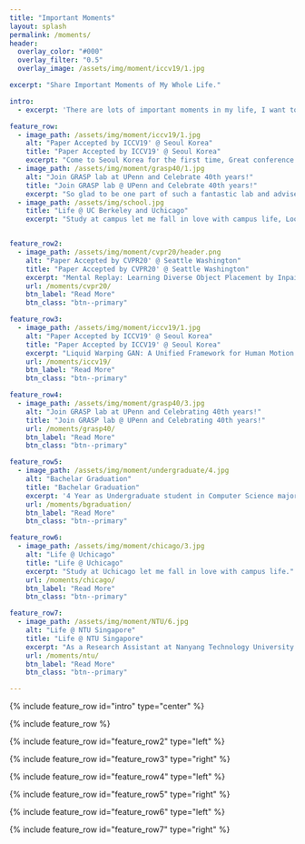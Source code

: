 ```yaml
---
title: "Important Moments"
layout: splash
permalink: /moments/
header:
  overlay_color: "#000"
  overlay_filter: "0.5"
  overlay_image: /assets/img/moment/iccv19/1.jpg

excerpt: "Share Important Moments of My Whole Life."

intro: 
  - excerpt: 'There are lots of important moments in my life, I want to keep all those alive.'

feature_row:
  - image_path: /assets/img/moment/iccv19/1.jpg
    alt: "Paper Accepted by ICCV19' @ Seoul Korea"
    title: "Paper Accepted by ICCV19' @ Seoul Korea"
    excerpt: "Come to Seoul Korea for the first time, Great conference experience! "
  - image_path: /assets/img/moment/grasp40/1.jpg
    alt: "Join GRASP lab at UPenn and Celebrate 40th years!"
    title: "Join GRASP lab @ UPenn and Celebrate 40th years!"
    excerpt: "So glad to be one part of such a fantastic lab and advised/work with Professor Jianbo Shi!"
  - image_path: /assets/img/school.jpg
    title: "Life @ UC Berkeley and Uchicago"
    excerpt: "Study at campus let me fall in love with campus life, Looking forward to going back there."


feature_row2:
  - image_path: /assets/img/moment/cvpr20/header.png
    alt: "Paper Accepted by CVPR20' @ Seattle Washington"
    title: "Paper Accepted by CVPR20' @ Seattle Washington"
    excerpt: "Mental Replay: Learning Diverse Object Placement by Inpainting for Compositional Data Augmentation"
    url: /moments/cvpr20/
    btn_label: "Read More"
    btn_class: "btn--primary"

feature_row3:
  - image_path: /assets/img/moment/iccv19/1.jpg
    alt: "Paper Accepted by ICCV19' @ Seoul Korea"
    title: "Paper Accepted by ICCV19' @ Seoul Korea"
    excerpt: "Liquid Warping GAN: A Unified Framework for Human Motion Imitation, Appearance Transfer and Novel View Synthesis. Come to Seoul Korea for the first time, Great conference experience! "
    url: /moments/iccv19/
    btn_label: "Read More"
    btn_class: "btn--primary"

feature_row4:
  - image_path: /assets/img/moment/grasp40/3.jpg
    alt: "Join GRASP lab at UPenn and Celebrating 40th years!"
    title: "Join GRASP lab @ UPenn and Celebrating 40th years!"
    url: /moments/grasp40/
    btn_label: "Read More"
    btn_class: "btn--primary"

feature_row5:
  - image_path: /assets/img/moment/undergraduate/4.jpg
    alt: "Bachelar Graduation"
    title: "Bachelar Graduation"
    excerpt: '4 Year as Undergraduate student in Computer Science major.'
    url: /moments/bgraduation/
    btn_label: "Read More"
    btn_class: "btn--primary"

feature_row6:
  - image_path: /assets/img/moment/chicago/3.jpg
    alt: "Life @ Uchicago"
    title: "Life @ Uchicago"
    excerpt: "Study at Uchicago let me fall in love with campus life."
    url: /moments/chicago/
    btn_label: "Read More"
    btn_class: "btn--primary"

feature_row7:
  - image_path: /assets/img/moment/NTU/6.jpg
    alt: "Life @ NTU Singapore"
    title: "Life @ NTU Singapore"
    excerpt: "As a Research Assistant at Nanyang Technology University at Singapore."
    url: /moments/ntu/
    btn_label: "Read More"
    btn_class: "btn--primary"

---
```


{% include feature_row id="intro" type="center" %}

{% include feature_row %}

{% include feature_row id="feature_row2" type="left" %}

{% include feature_row id="feature_row3" type="right" %}

{% include feature_row id="feature_row4" type="left" %}

{% include feature_row id="feature_row5" type="right" %}

{% include feature_row id="feature_row6" type="left" %}

{% include feature_row id="feature_row7" type="right" %}

